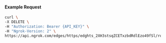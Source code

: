 <!-- Code generated for API Clients. DO NOT EDIT. -->

#### Example Request

```bash
curl \
-X DELETE \
-H "Authorization: Bearer {API_KEY}" \
-H "Ngrok-Version: 2" \
https://api.ngrok.com/edges/https/edghts_2XH3stsqZCETxzbdRdlEzo49fSl/routes/edghtsrt_2XH3ssRXS07GX9guyDW2csHbHC4/oauth
```
